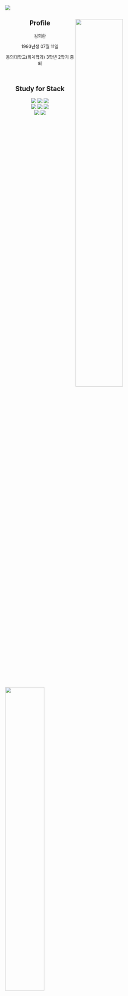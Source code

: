 
<img src="https://capsule-render.vercel.app/api?type=waving&color=auto&height=200&section=header&text=끊임없이%20배우는%20개발자&fontSize=70&animation=twinkling" />

<div>
  <img align='right' width=55% heigh=180px src="https://github-readme-stats.vercel.app/api?username=blankcodestack&theme=Defalt&hide_border=false&count_private=true&show_icons=true&custom_title=GitHub%20Stats"/>
  <div align='center'>
    <h2>Profile</h2>
    <p>김희환</p>
    <p>1993년생 07월 11일</p>
    <p> 동의대학교(회계학과) 3학년 2학기 중퇴<p>
  </div>
</div>
<br/>
<div>
  <img align='left' width=50% heigh=180px src="https://github-readme-stats.vercel.app/api/top-langs/?username=BlankCodeStack&langs_count=8&layout=compact"/>
  <div align='center'>   
    <h2>Study for Stack</h2> 
    <img  src="https://img.shields.io/badge/HTML5-E34F26?style=flat&logo=HTML5&logoColor=white" /> 
    <img  src="https://img.shields.io/badge/CSS-1572B6?style=flat&logo=CSS3&logoColor=white" /> 
    <img  src="https://img.shields.io/badge/JavaScript-F7DF1E?style=flat&logo=JavaScript&logoColor=white" /> <br/>
    <img  src="https://img.shields.io/badge/TypeScript-3178C6?style=flat&logo=TypeScript&logoColor=white" /> 
    <img  src="https://img.shields.io/badge/Node.js-339933?style=flat&logo=Node.js&logoColor=white" /> 
    <img  src="https://img.shields.io/badge/React-61DAFB?style=flat&logo=React&logoColor=white" /> <br/>
    <img  src="https://img.shields.io/badge/Vue.js-4FC08D?style=flat&logo=Vue.js&logoColor=white" /> 
    <img  src="https://img.shields.io/badge/Python-3776AB?style=flat&logo=Python&logoColor=white" />
  </div>
</div>


<table  align='center' width=100%>
  <tr>
    <td align='left'>
    <h3>활동</h3>
    <p>국비지원 웹 풀스텍 (프론트엔드 & 백엔드)과정 </p>
    <p>스파르타 코딩클럽 내배단 웹 과정 </p>
    <p>스파르타 코딩클럽 내배단 앱 과정 </p>
    <p>부스트코스 PY4E 과정 </p>
    <p>패스트캠퍼스 프론트엔드 과정 </p>
    <p>코딩애플 프론트엔드 과정</p>
    <p>제로베이스 프론트엔드 과정 부트캠프 </p>
    </td>
    <td align='center'>
    <h3>기간</h3>
    <p> 2021.04 ~ 2021.10 </p>
    <p> 2022.01 ~ 2022.02 </p>
    <p> 2022.01 ~ 2022.02 </p>
    <p> 2022.07 ~ 2022.08 </p>
    <p> 2022.08 ~ ing </p>
    <p> 2022.08 ~ ing </p>
    <p> 2022.10 ~ ing </p>
    </td>
    <td align='right'>
    <h3> 수료</h3>
    <p>✅</p>
    <p>✅</p>
    <p>✅</p>
    <p>✅</p>
    <p>❎</p>
    <p>❎</p>
    <p>❎</p>
    </td>
  </tr>
<table>
